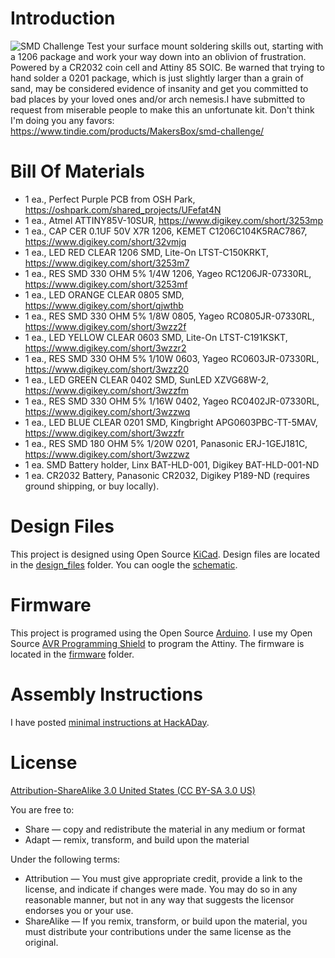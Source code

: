 Introduction
============

![SMD Challenge](images/project.png) 
Test your surface mount soldering skills out, starting with a 1206 package and work your way down into an oblivion of frustration. Powered by a CR2032 coin cell and Attiny 85 SOIC. Be warned that trying to hand solder a 0201 package, which is just slightly larger than a grain of sand, may be considered evidence of insanity and get you committed to bad places by your loved ones and/or arch nemesis.I have submitted to request from miserable people to make this an unfortunate kit. Don't think I'm doing you any favors: https://www.tindie.com/products/MakersBox/smd-challenge/


Bill Of Materials
=================
  
- 1 ea., Perfect Purple PCB from OSH Park, https://oshpark.com/shared_projects/UFefat4N
- 1 ea., Atmel ATTINY85V-10SUR, https://www.digikey.com/short/3253mp
- 1 ea., CAP CER 0.1UF 50V X7R 1206, KEMET C1206C104K5RAC7867, https://www.digikey.com/short/32vmjq
- 1 ea., LED RED CLEAR 1206 SMD, Lite-On LTST-C150KRKT, https://www.digikey.com/short/3253m7
- 1 ea., RES SMD 330 OHM 5% 1/4W 1206, Yageo RC1206JR-07330RL, https://www.digikey.com/short/3253mf
- 1 ea., LED ORANGE CLEAR 0805 SMD, https://www.digikey.com/short/qjwthb
- 1 ea., RES SMD 330 OHM 5% 1/8W 0805, Yageo RC0805JR-07330RL, https://www.digikey.com/short/3wzz2f
- 1 ea., LED YELLOW CLEAR 0603 SMD, Lite-On LTST-C191KSKT, https://www.digikey.com/short/3wzzr2
- 1 ea., RES SMD 330 OHM 5% 1/10W 0603, Yageo RC0603JR-07330RL, https://www.digikey.com/short/3wzz20
- 1 ea., LED GREEN CLEAR 0402 SMD, SunLED XZVG68W-2, https://www.digikey.com/short/3wzzfm
- 1 ea., RES SMD 330 OHM 5% 1/16W 0402, Yageo RC0402JR-07330RL, https://www.digikey.com/short/3wzzwq
- 1 ea., LED BLUE CLEAR 0201 SMD, Kingbright APG0603PBC-TT-5MAV, https://www.digikey.com/short/3wzzfr
- 1 ea., RES SMD 180 OHM 5% 1/20W 0201, Panasonic ERJ-1GEJ181C, https://www.digikey.com/short/3wzzwz
- 1 ea. SMD Battery holder, Linx BAT-HLD-001, Digikey BAT-HLD-001-ND
- 1 ea. CR2032 Battery, Panasonic CR2032, Digikey P189-ND (requires ground shipping, or buy locally).


Design Files
============
This project is designed using Open Source [KiCad](http://kicad-pcb.org/). Design files are located in the [design_files](design_files/) folder.  You can oogle the [schematic](images/project.sch.png).

Firmware
========
This project is programed using the Open Source [Arduino](https://www.arduino.cc/). I use my Open Source [AVR Programming Shield](https://www.tindie.com/products/MakersBox/yet-another-programming-shield/) to program the Attiny. The firmware is located in the [firmware](firmware/) folder.

Assembly Instructions
=====================
I have posted [minimal instructions at HackADay](https://hackaday.io/project/25265-an-unfortunate-smd-project).

License
=======
[Attribution-ShareAlike 3.0 United States (CC BY-SA 3.0 US)](https://creativecommons.org/licenses/by-sa/3.0/us/)

You are free to:

- Share — copy and redistribute the material in any medium or format
- Adapt — remix, transform, and build upon the material

Under the following terms:

- Attribution — You must give appropriate credit, provide a link to the license, and indicate if changes were made. You may do so in any reasonable manner, but not in any way that suggests the licensor endorses you or your use.
- ShareAlike — If you remix, transform, or build upon the material, you must distribute your contributions under the same license as the original.
